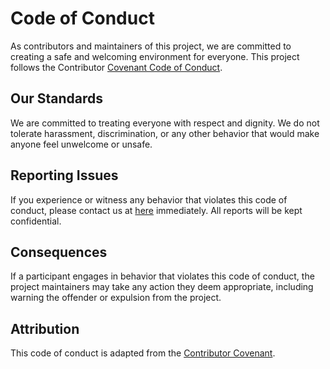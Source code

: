 # Code of Conduct

As contributors and maintainers of this project, we are committed to creating a safe and welcoming environment for everyone. This project follows the Contributor [Covenant Code of Conduct](https://www.contributor-covenant.org/version/2/1/code_of_conduct/).

## Our Standards

We are committed to treating everyone with respect and dignity. We do not tolerate harassment, discrimination, or any other behavior that would make anyone feel unwelcome or unsafe.

## Reporting Issues

If you experience or witness any behavior that violates this code of conduct, please contact us at [here](peker.celik@ozu.edu.tr) immediately. All reports will be kept confidential.

## Consequences

If a participant engages in behavior that violates this code of conduct, the project maintainers may take any action they deem appropriate, including warning the offender or expulsion from the project.

## Attribution

This code of conduct is adapted from the [Contributor Covenant](https://www.contributor-covenant.org/version/2/1/code_of_conduct/).


